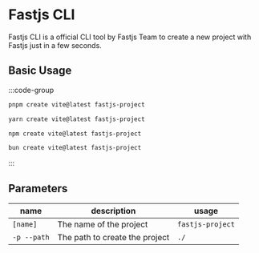 # Fastjs CLI

Fastjs CLI is a official CLI tool by Fastjs Team to create a new project with Fastjs just in a few seconds.

## Basic Usage

:::code-group

```bash [pnpm]
pnpm create vite@latest fastjs-project
```

```bash [yarn]
yarn create vite@latest fastjs-project
```

```bash [npm]
npm create vite@latest fastjs-project
```

```bash [bun]
bun create vite@latest fastjs-project
```

:::

## Parameters

| name        | description                    | usage            |
| ----------- | ------------------------------ | ---------------- |
| `[name]`    | The name of the project        | `fastjs-project` |
| `-p --path` | The path to create the project | `./`             |
